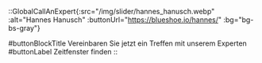 ::GlobalCallAnExpert{:src="/img/slider/hannes_hanusch.webp" :alt="Hannes Hanusch" :buttonUrl="https://blueshoe.io/hannes/" :bg="bg-bs-gray"}

#buttonBlockTitle
Vereinbaren Sie jetzt ein Treffen mit unserem Experten
#buttonLabel
Zeitfenster finden
::